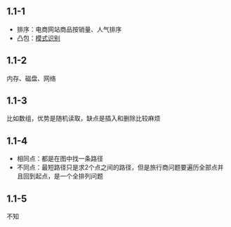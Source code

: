 ## 1.1-1
* 排序：电商网站商品按销量、人气排序
* 凸包：[模式识别](https://zh.wikipedia.org/wiki/%E6%A8%A1%E5%BC%8F%E8%AF%86%E5%88%AB)

## 1.1-2 ##
内存、磁盘、网络

## 1.1-3 ##
比如数组，优势是随机读取，缺点是插入和删除比较麻烦

## 1.1-4 ##
* 相同点：都是在图中找一条路径
* 不同点：最短路径只是求2个点之间的路径，但是旅行商问题要遍历全部点并且回到起点，是一个全排列问题

## 1.1-5 ##
不知